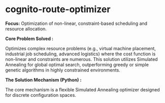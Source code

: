 # cognito-route-optimizer
<b>Focus:</b> Optimization of non-linear, constraint-based scheduling and resource allocation.

<b>Core Problem Solved :</b>

Optimizes complex resource problems (e.g., virtual machine placement, industrial job scheduling, advanced logistics) where the cost function is non-linear and constraints are numerous. This solution utilizes Simulated Annealing for global optimal search, outperforming greedy or simple genetic algorithms in highly constrained environments.

<b>The Solution Mechanism (Python) :</b>

The core mechanism is a flexible Simulated Annealing optimizer designed for discrete configuration spaces.
